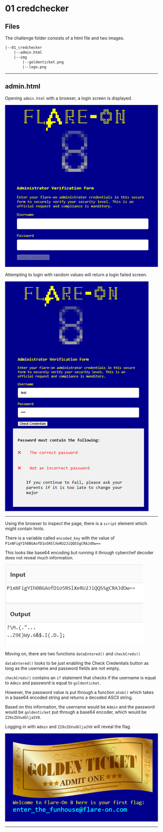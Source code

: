 # 01 credchecker

## Files
The challenge folder consists of a html file and two images.

```
|--01_credchecker
    |--admin.html
    |--img
        |--goldenticket.png
        |--logo.png
```

---

## admin.html
Opening `admin.html` with a browser, a login screen is displayed.

![Credchecker login page](Flare-On\Flare-On-8\images\credchecker1.png)

Attempting to login with random values will return a login failed screen.

![Credchecker failed login page](Flare-On\Flare-On-8\images\credchecker2.png)

---

Using the browser to inspect the page, there is a `script` element which might contain hints.

There is a variable called `encoded_key` with the value of `P1xNFigYIh0BGAofD1o5RSlXeRU2JiQQSSgCRAJdOw==`

This looks like base64 encoding but running it through cyberchef decoder does not reveal much information.

![Encoded_key decode result](Flare-On\Flare-On-8\images\credchecker3.png)

Moving on, there are two functions `dataEntered()` and `checkCreds()`

`dataEntered()` looks to be just enabling the Check Credentials button as long as the username and password fields are not empty.

`checkCreds()` contains an `if` statement that checks if the username is equal to `Admin` and password is equal to `goldenticket`. 

However, the password value is put through a function `atob()` which takes in a base64 encoded string and returns a decoded ASCII string. 

Based on this information, the username would be `Admin` and the password would be `goldenticket` put through a base64 encoder, which would be `Z29sZGVudGlja2V0`.

Logging in with `Admin` and `Z29sZGVudGlja2V0` will reveal the flag.

![Flag found](Flare-On\Flare-On-8\images\credchecker4.png)

---